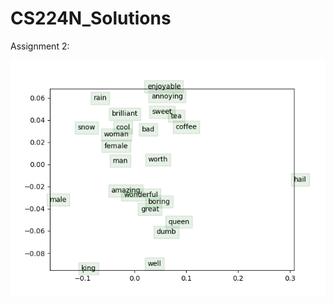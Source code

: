 # CS224N_Solutions

Assignment 2:



![Assignment 2](https://github.com/rahul0906/CS224N_Solutions/blob/main/a2/word_vectors.png)
